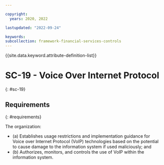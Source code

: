 ```yaml
---

copyright:
  years: 2020, 2022

lastupdated: "2022-09-24"

keywords: 
subcollection: framework-financial-services-controls
---
```


{{site.data.keyword.attribute-definition-list}}

         
# SC-19 - Voice Over Internet Protocol
{: #sc-19}

## Requirements
{: #requirements}

The organization:

- (a) Establishes usage restrictions and implementation guidance for Voice over Internet Protocol (VoIP) technologies based on the potential to cause damage to the information system if used maliciously; and
- (b) Authorizes, monitors, and controls the use of VoIP within the information system.


